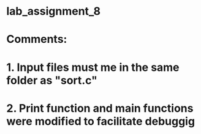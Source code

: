 # lab_assignment_8

# Comments:
# 1. Input files must me in the same folder as "sort.c"
# 2. Print function and main functions were modified to facilitate debuggig
 
